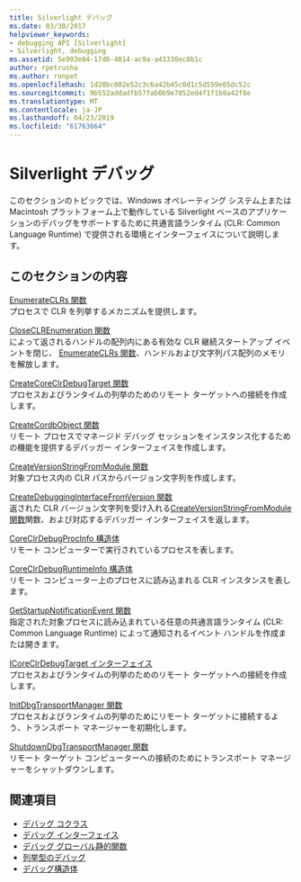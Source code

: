 ```yaml
---
title: Silverlight デバッグ
ms.date: 03/30/2017
helpviewer_keywords:
- debugging API [Silverlight]
- Silverlight, debugging
ms.assetid: 5e903e04-17d0-4014-ac9a-a43330ec8b1c
author: rpetrusha
ms.author: ronpet
ms.openlocfilehash: 1d20bc002e52c3c6a42b45c0d1c5d559e65dc52c
ms.sourcegitcommit: 9b552addadfb57fab0b9e7852ed4f1f1b8a42f8e
ms.translationtype: MT
ms.contentlocale: ja-JP
ms.lasthandoff: 04/23/2019
ms.locfileid: "61763664"
---
```

# <a name="silverlight-debugging"></a>Silverlight デバッグ
このセクションのトピックでは、Windows オペレーティング システム上または Macintosh プラットフォーム上で動作している Silverlight ベースのアプリケーションのデバッグをサポートするために共通言語ランタイム (CLR: Common Language Runtime) で提供される環境とインターフェイスについて説明します。  
  
## <a name="in-this-section"></a>このセクションの内容  
 [EnumerateCLRs 関数](../../../../docs/framework/unmanaged-api/debugging/enumerateclrs-function.md)  
 プロセスで CLR を列挙するメカニズムを提供します。  
  
 [CloseCLREnumeration 関数](../../../../docs/framework/unmanaged-api/debugging/closeclrenumeration-function.md)  
 によって返されるハンドルの配列内にある有効な CLR 継続スタートアップ イベントを閉じ、 [EnumerateCLRs 関数](../../../../docs/framework/unmanaged-api/debugging/enumerateclrs-function.md)、ハンドルおよび文字列パス配列のメモリを解放します。  
  
 [CreateCoreClrDebugTarget 関数](../../../../docs/framework/unmanaged-api/debugging/createcoreclrdebugtarget-function.md)  
 プロセスおよびランタイムの列挙のためのリモート ターゲットへの接続を作成します。  
  
 [CreateCordbObject 関数](../../../../docs/framework/unmanaged-api/debugging/createcordbobject-function.md)  
 リモート プロセスでマネージド デバッグ セッションをインスタンス化するための機能を提供するデバッガー インターフェイスを作成します。  
  
 [CreateVersionStringFromModule 関数](../../../../docs/framework/unmanaged-api/debugging/createversionstringfrommodule-function.md)  
 対象プロセス内の CLR パスからバージョン文字列を作成します。  
  
 [CreateDebuggingInterfaceFromVersion 関数](../../../../docs/framework/unmanaged-api/debugging/createdebugginginterfacefromversion-function-for-silverlight.md)  
 返された CLR バージョン文字列を受け入れる[CreateVersionStringFromModule 関数](../../../../docs/framework/unmanaged-api/debugging/createversionstringfrommodule-function.md)関数、および対応するデバッガー インターフェイスを返します。  
  
 [CoreClrDebugProcInfo 構造体](../../../../docs/framework/unmanaged-api/debugging/coreclrdebugprocinfo-structure.md)  
 リモート コンピューターで実行されているプロセスを表します。  
  
 [CoreClrDebugRuntimeInfo 構造体](../../../../docs/framework/unmanaged-api/debugging/coreclrdebugruntimeinfo-structure.md)  
 リモート コンピューター上のプロセスに読み込まれる CLR インスタンスを表します。  
  
 [GetStartupNotificationEvent 関数](../../../../docs/framework/unmanaged-api/debugging/getstartupnotificationevent-function.md)  
 指定された対象プロセスに読み込まれている任意の共通言語ランタイム (CLR: Common Language Runtime) によって通知されるイベント ハンドルを作成または開きます。  
  
 [ICoreClrDebugTarget インターフェイス](../../../../docs/framework/unmanaged-api/debugging/icoreclrdebugtarget-interface.md)  
 プロセスおよびランタイムの列挙のためのリモート ターゲットへの接続を作成します。  
  
 [InitDbgTransportManager 関数](../../../../docs/framework/unmanaged-api/debugging/initdbgtransportmanager-function.md)  
 プロセスおよびランタイムの列挙のためにリモート ターゲットに接続するよう、トランスポート マネージャーを初期化します。  
  
 [ShutdownDbgTransportManager 関数](../../../../docs/framework/unmanaged-api/debugging/shutdowndbgtransportmanager-function.md)  
 リモート ターゲット コンピューターへの接続のためにトランスポート マネージャーをシャットダウンします。  
  
## <a name="see-also"></a>関連項目

- [デバッグ コクラス](../../../../docs/framework/unmanaged-api/debugging/debugging-coclasses.md)
- [デバッグ インターフェイス](../../../../docs/framework/unmanaged-api/debugging/debugging-interfaces.md)
- [デバッグ グローバル静的関数](../../../../docs/framework/unmanaged-api/debugging/debugging-global-static-functions.md)
- [列挙型のデバッグ](../../../../docs/framework/unmanaged-api/debugging/debugging-enumerations.md)
- [デバッグ構造体](../../../../docs/framework/unmanaged-api/debugging/debugging-structures.md)
